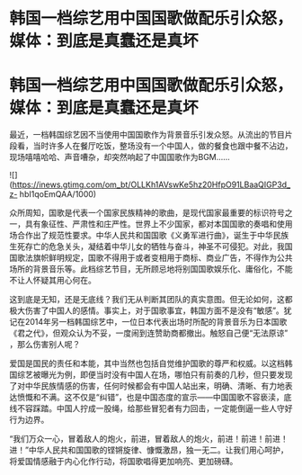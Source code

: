 # 韩国一档综艺用中国国歌做配乐引众怒，媒体：到底是真蠢还是真坏

# 韩国一档综艺用中国国歌做配乐引众怒，媒体：到底是真蠢还是真坏

最近，一档韩国综艺因不当使用中国国歌作为背景音乐引发众怒。从流出的节目片段看，当时许多人在餐厅吃饭，整场没有一个中国人，做的餐食也跟中餐不沾边，现场嘻嘻哈哈、声音嘈杂，却突然响起了中国国歌作为BGM……

![](https://inews.gtimg.com/om_bt/OLLKh1AVswKe5hz20HfpO91LBaaQIGP3d_z-
hbI1qoEmQAA/1000)

众所周知，国歌是代表一个国家民族精神的歌曲，是现代国家最重要的标识符号之一，具有象征性、严肃性和庄严性。世界上不少国家，都对本国国歌的奏唱和使用场合作出了规范性要求。中华人民共和国国歌《义勇军进行曲》，诞生于中华民族生死存亡的危急关头，凝结着中华儿女的牺牲与奋斗，神圣不可侵犯。对此，我国国歌法旗帜鲜明规定，国歌不得用于或者变相用于商标、商业广告，不得作为公共场所的背景音乐等。此档综艺节目，无所顾忌地将别国国歌娱乐化、庸俗化，不能不让人怀疑其用心何在。

这到底是无知，还是无底线？我们无从判断其团队的真实意图。但无论如何，这都极大伤害了中国人的感情。事实上，对于国歌事宜，韩国方面不是没有“敏感”。犹记在2014年另一档韩国综艺中，一位日本代表出场时所配的背景音乐为日本国歌《君之代》，但观众认为不妥，一度闹到连赞助商都撤出。触怒自己便“无法原谅”
，那么伤害别人呢？

爱国是国民的责任和本能，其中当然也包括自觉维护国歌的尊严和权威。以这档韩国综艺被曝光为例，即便当时没有中国人在场，哪怕只有前奏的几秒，但只要发现了对中华民族情感的伤害，任何时候都会有中国人站出来，明确、清晰、有力地表达愤慨和不满。这不仅是“纠错”，也是中国态度的宣示——中国国歌不容亵渎，底线不容踩踏。中国人拧成一股绳，给那些冒犯者有力回击，一定能倒逼一些人守好行为边界。

“我们万众一心，冒着敌人的炮火，前进，冒着敌人的炮火，前进！前进！前进！进！”中华人民共和国国歌的铿锵旋律、慷慨激昂，独一无二。让我们用心呵护，将爱国情感融于内心化作行动，将国歌唱得更加响亮、更加磅礴。

